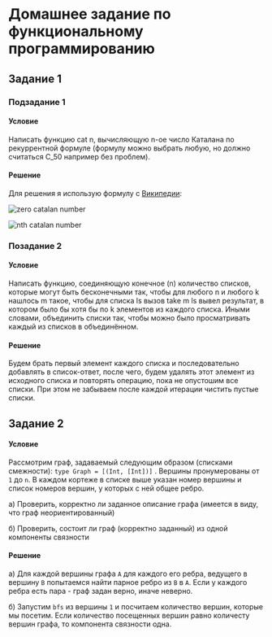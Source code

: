 # Домашнее задание по функциональному программированию

## Задание 1

### Подзадание 1

#### Условие

Написать функцию cat n, вычисляющую n-ое число Каталана по рекуррентной формуле (формулу можно выбрать любую, но должно считаться C_50 например без проблем).

#### Решение

Для решения я использую формулу с [Википедии](https://ru.wikipedia.org/wiki/%D0%A7%D0%B8%D1%81%D0%BB%D0%B0_%D0%9A%D0%B0%D1%82%D0%B0%D0%BB%D0%B0%D0%BD%D0%B0):

![zero catalan number](https://wikimedia.org/api/rest_v1/media/math/render/svg/483e5f622e83e24c5a54dd6a54c4ab50f8845dc6)

![nth catalan number](https://wikimedia.org/api/rest_v1/media/math/render/svg/a7f687dd98b3370030522012c5fe9e5834e2b8b7)

### Позадание 2

#### Условие

Написать функцию, соединяющую конечное (n) количество списков, которые могут быть бесконечными так, чтобы для любого n и любого k нашлось m такое, чтобы для списка ls вызов take m ls вывел результат, в котором было бы хотя бы по k элементов из каждого списка. Иными словами, объединить списки так, чтобы можно было просматривать каждый из списков в объединённом.

#### Решение

Будем брать первый элемент каждого списка и последовательно добавлять в список-ответ, после чего, будем удалять этот элемент из исходного списка и повторять операцию, пока не опустошим все списки. При этом не забываем после каждой итерации чистить пустые списки.

## Задание 2

#### Условие

Рассмотрим граф, задаваемый следующим образом (списками смежности):
```type Graph = [(Int, [Int])]``` . Вершины пронумерованы от ```1``` до ```n```. В каждом кортеже в списке выше указан номер вершины и список номеров вершин, у которых с ней общее ребро.

а) Проверить, корректно ли заданное описание графа (имеется в виду, что граф неориентированный)

б) Проверить, состоит ли граф (корректно заданный) из одной компоненты связности

#### Решение

а) Для каждой вершины графа ```A``` для каждого его ребра, ведущего в вершину ```B``` попытаемся найти парное ребро из ```B``` в ```A```. Если у каждого ребра есть пара - граф задан верно, иначе неверно.

б) Запустим ```bfs``` из вершины ```1``` и посчитаем количество вершин, которые мы посетим. Если количество посещенных вершин равно количесту вершин графа, то компонента связности одна.
